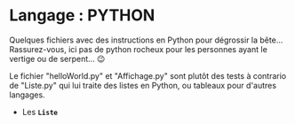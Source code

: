 # Langage : PYTHON

Quelques fichiers avec des instructions en Python pour dégrossir la bête...
Rassurez-vous, ici pas de python rocheux pour les personnes ayant le vertige ou de serpent... :wink:

Le fichier "helloWorld.py" et "Affichage.py" sont plutôt des tests à contrario de "Liste.py" qui lui traite des listes en Python, ou tableaux pour d'autres langages.

- Les **`Liste`**